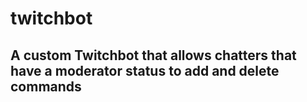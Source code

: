 # twitchbot

## A custom Twitchbot that allows chatters that have a moderator status to add and delete commands
